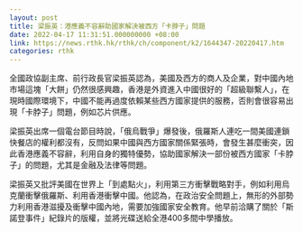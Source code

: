 ```yaml
---
layout: post
title: 梁振英：港應義不容辭助國家解決被西方「卡脖子」問題
date: 2022-04-17 11:31:51.000000000 +08:00
link: https://news.rthk.hk/rthk/ch/component/k2/1644347-20220417.htm
categories: rthk
---
```


全國政協副主席、前行政長官梁振英認為，美國及西方的商人及企業，對中國內地市場這塊「大餅」仍然很感興趣，香港是外資進入中國很好的「超級聯繫人」，在現時國際環境下，中國不能再過度依賴某些西方國家提供的服務，否則會很容易出現「卡脖子」問題，例如芯片供應。

梁振英出席一個電台節目時說，「俄烏戰爭」爆發後，俄羅斯人連吃一間美國連鎖快餐店的權利都沒有，反問如果中國與西方國家關係緊張時，會發生甚麼衝突，因此香港應義不容辭，利用自身的獨特優勢，協助國家解決一部份被西方國家「卡脖子」的問題，尤其是金融及法律等問題。

梁振英又批評美國在世界上「到處點火」，利用第三方衝擊戰略對手，例如利用烏克蘭衝擊俄羅斯、利用香港衝擊中國。他認為，在政治安全問題上，無形的外部勢力利用香港滋擾及衝擊中國內地，需要加強國家安全教育。他早前洽購了關於「斯諾登事件」紀錄片的版權，並將光碟送給全港400多間中學播放。

